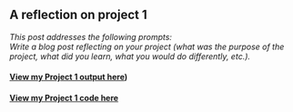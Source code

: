 ## A reflection on project 1

*This post addresses the following prompts:*  
*Write a blog post reflecting on your project (what was the purpose of the project, what did you learn, what you would do differently, etc.).* 



#### [View my Project 1 output here](https://rhencher.github.io/Final-V-Project-1.html))
#### [View my Project 1 code here](https://rhencher.github.io/Final-V-Project-1.html)

